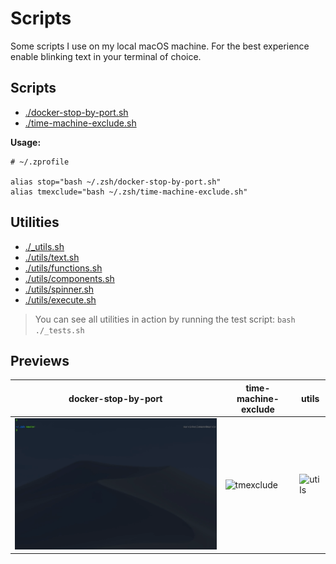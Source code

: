 # Scripts

Some scripts I use on my local macOS machine. For the best
experience enable blinking text in your terminal of choice.

## Scripts

- [./docker-stop-by-port.sh](./docker-stop-by-port.sh)
- [./time-machine-exclude.sh](./time-machine-exclude.sh)

__Usage:__

```shell
# ~/.zprofile

alias stop="bash ~/.zsh/docker-stop-by-port.sh"
alias tmexclude="bash ~/.zsh/time-machine-exclude.sh"
```

## Utilities

- [./_utils.sh](./_utils.sh)
- [./utils/text.sh](./utils/text.sh)
- [./utils/functions.sh](./utils/functions.sh)
- [./utils/components.sh](./utils/components.sh)
- [./utils/spinner.sh](./utils/spinner.sh)
- [./utils/execute.sh](./utils/execute.sh)

> You can see all utilities in action by running the test
> script: `bash ./_tests.sh`

## Previews


| docker-stop-by-port | time-machine-exclude | utils |
|---|---|---|
| ![stop][1] | ![tmexclude][2] | ![utils][3] |

[1]: ./assets/docker-stop-by-port.gif
[2]: ./assets/time-machine-exclude.gif
[3]: ./assets/utils.gif
